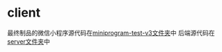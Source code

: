 # client
最终制品的微信小程序源代码在[miniprogram-test-v3文件夹](https://github.com/SSASGroup/client/tree/master/miniprogram-test-v3)中
后端源代码在[server文件夹](https://github.com/SSASGroup/client/tree/master/server)中
